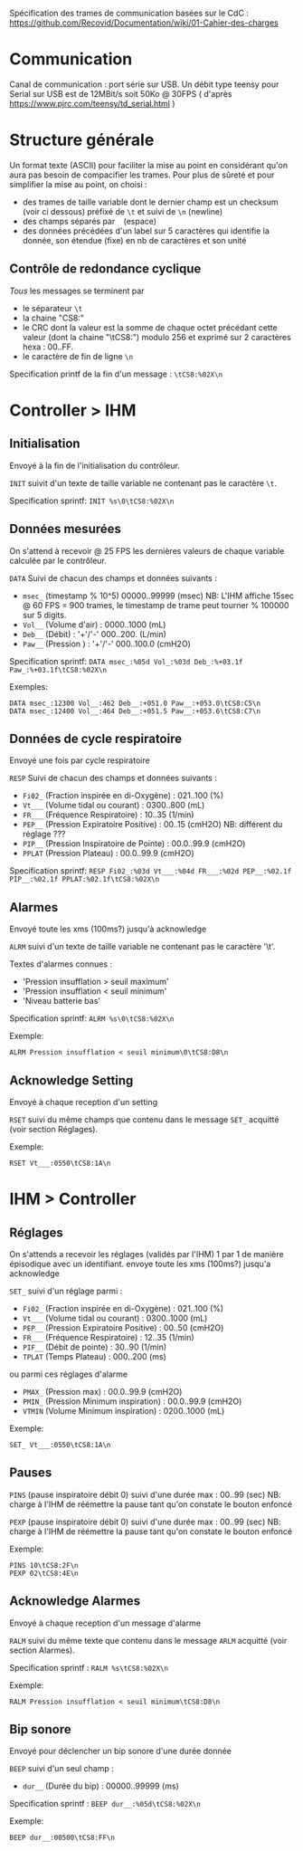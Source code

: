 Spécification des trames de communication basées sur le CdC :
https://github.com/Recovid/Documentation/wiki/01-Cahier-des-charges

# Communication

Canal de communication : port série sur USB.
Un débit type teensy pour Serial sur USB est de 12MBit/s soit 50Ko @ 30FPS ( d'après https://www.pjrc.com/teensy/td_serial.html )

# Structure générale

Un format texte (ASCII) pour faciliter la mise au point en considérant qu'on aura pas besoin de compacifier les trames. Pour plus de sûreté et pour simplifier la mise au point, on choisi :
- des trames de taille variable dont le dernier champ est un checksum (voir ci dessous) préfixé de `\t` et suivi de `\n` (newline)
- des champs séparés par ` ` (espace)
- des données précédées d'un label sur 5 caractères qui identifie la donnée, son étendue (fixe) en nb de caractères et son unité

## Contrôle de redondance cyclique

*Tous* les messages se terminent par
- le séparateur `\t`
- la chaine "CS8:"
- le CRC dont la valeur est la somme de chaque octet précédant cette valeur (dont la chaine "\tCS8:") modulo 256 et exprimé sur 2 caractères hexa : 00..FF.
- le caractère de fin de ligne `\n`

Specification printf de la fin d'un message : `\tCS8:%02X\n`

# Controller > IHM

## Initialisation

Envoyé à la fin de l'initialisation du contrôleur.

`INIT` suivit d'un texte de taille variable ne contenant pas le caractère `\t`.

Specification sprintf: 
`INIT %s\0\tCS8:%02X\n`

## Données mesurées

On s'attend à recevoir @ 25 FPS les dernières valeurs de chaque variable calculée par le contrôleur.

`DATA`
Suivi de chacun des champs et données suivants :

- `msec_` (timestamp % 10^5) 00000..99999 (msec)
  NB: L'IHM affiche 15sec @ 60 FPS = 900 trames, le timestamp de trame peut tourner % 100000 sur 5 digits.
- `Vol__` (Volume d'air) : 0000..1000 (mL)
- `Deb__` (Débit) : '+'/'-' 000..200. (L/min)
- `Paw__` (Pression ) : '+'/'-' 000..100.0 (cmH2O)

Specification sprintf:
`DATA msec_:%05d Vol_:%03d Deb_:%+03.1f Paw_:%+03.1f\tCS8:%02X\n`

Exemples:
```
DATA msec_:12300 Vol__:462 Deb__:+051.0 Paw__:+053.0\tCS8:C5\n
DATA msec_:12400 Vol__:464 Deb__:+051.5 Paw__:+053.6\tCS8:C7\n
```

## Données de cycle respiratoire

Envoyé une fois par cycle respiratoire

`RESP`
Suivi de chacun des champs et données suivants :

- `Fi02_` (Fraction inspirée en di-Oxygène) : 021..100 (%)
- `Vt___` (Volume tidal ou courant) : 0300..800 (mL)
- `FR___` (Fréquence Respiratoire) : 10..35 (1/min)
- `PEP__` (Pression Expiratoire Positive) : 00..15 (cmH2O) NB: différent du réglage ???
- `PIP__` (Pression Inspiratoire de Pointe) : 00.0..99.9 (cmH2O) 
- `PPLAT` (Pression Plateau) : 00.0..99.9 (cmH2O) 

Specification sprintf:
`RESP Fi02_:%03d Vt___:%04d FR___:%02d PEP__:%02.1f PIP__:%02.1f PPLAT:%02.1f\tCS8:%02X\n`

## Alarmes

Envoyé toute les xms (100ms?) jusqu'à acknowledge

`ALRM` suivi d'un texte de taille variable ne contenant pas le caractère '\t'.

Textes d'alarmes connues :
- 'Pression insufflation > seuil maximum'
- 'Pression insufflation < seuil minimum'
- 'Niveau batterie bas'

Specification sprintf: 
`ALRM %s\0\tCS8:%02X\n`

Exemple:
```
ALRM Pression insufflation < seuil minimum\0\tCS8:D8\n
```

## Acknowledge Setting

Envoyé à chaque reception d'un setting

`RSET` suivi du même champs que contenu dans le message `SET_` acquitté (voir section Réglages).

Exemple:
```
RSET Vt___:0550\tCS8:1A\n
```

# IHM > Controller

## Réglages

On s'attends a recevoir les réglages (validés par l'IHM) 1 par 1 de manière épisodique avec un identifiant.
envoye toute les xms (100ms?) jusqu'a acknowledge

`SET_` suivi d'un réglage parmi :

- `Fi02_` (Fraction inspirée en di-Oxygène) : 021..100 (%)
- `Vt___` (Volume tidal ou courant) : 0300..1000 (mL)
- `PEP__` (Pression Expiratoire Positive) : 00..50 (cmH2O)
- `FR___` (Fréquence Respiratoire) : 12..35 (1/min)
- `PIF__` (Débit de pointe) : 30..90 (1/min)
- `TPLAT` (Temps Plateau) : 000..200 (ms)

ou parmi ces réglages d'alarme

- `PMAX_` (Pression max) : 00.0..99.9 (cmH2O) 
- `PMIN_` (Pression Minimum inspiration) : 00.0..99.9 (cmH2O) 
- `VTMIN` (Volume Minimum inspiration) : 0200..1000 (mL)

Exemple:
```
SET_ Vt___:0550\tCS8:1A\n
```

## Pauses

`PINS` (pause inspiratoire débit 0) suivi d'une durée max : 00..99 (sec) NB: charge à l'IHM de réémettre la pause tant qu'on constate le bouton enfoncé

`PEXP` (pause inspiratoire débit 0) suivi d'une durée max : 00..99 (sec) NB: charge à l'IHM de réémettre la pause tant qu'on constate le bouton enfoncé

Exemple:
```
PINS 10\tCS8:2F\n
PEXP 02\tCS8:4E\n
```

## Acknowledge Alarmes

Envoyé à chaque reception d'un message d'alarme

`RALM` suivi du même texte que contenu dans le message `ARLM` acquitté (voir section Alarmes).

Specification sprintf :
`RALM %s\tCS8:%02X\n`

Exemple:
```
RALM Pression insufflation < seuil minimum\tCS8:D8\n
```

## Bip sonore

Envoyé pour déclencher un bip sonore d'une durée donnée

`BEEP` suivi d'un seul champ :

- `dur__` (Durée du bip) : 00000..99999 (ms)

Specification sprintf :
`BEEP dur__:%05d\tCS8:%02X\n`

Exemple:
```
BEEP dur__:00500\tCS8:FF\n
```
